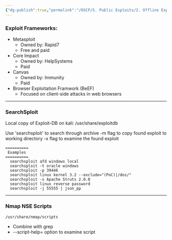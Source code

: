 ```yaml
---
{"dg-publish":true,"permalink":"/OSCP/5. Public Exploits/2. Offline Exploit Resources/"}
---
```


### Exploit Frameworks:
- Metasploit
	- Owned by: Rapid7
	- Free and paid
- Core Impact
	- Owned by: HelpSystems
	- Paid
- Canvas
	- Owned by: Immunity
	- Paid
- Browser Exploitation Framwork (BeEF)
	- Focused on client-side attacks in web browsers

--------

### SearchSploit

Local copy of Exploit-DB on kali:
	/usr/share/exploitdb

Use 'searchsploit' to search through archive
-m flag to copy found exploit to working directory
-x flag to examine the found exploit
```
==========
 Examples 
==========
  searchsploit afd windows local
  searchsploit -t oracle windows
  searchsploit -p 39446
  searchsploit linux kernel 3.2 --exclude="(PoC)|/dos/"
  searchsploit -s Apache Struts 2.0.0
  searchsploit linux reverse password
  searchsploit -j 55555 | json_pp
```

-----------------

### Nmap NSE Scripts

	/usr/share/nmap/scripts
- Combine with grep
- --script-help= option to examine script
